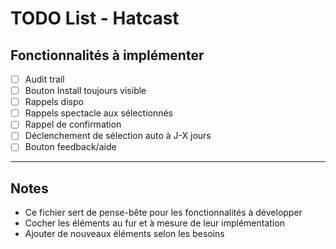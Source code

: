 # TODO List - Hatcast

## Fonctionnalités à implémenter

- [ ] Audit trail
- [ ] Bouton Install toujours visible
- [ ] Rappels dispo
- [ ] Rappels spectacle aux sélectionnés
- [ ] Rappel de confirmation
- [ ] Déclenchement de sélection auto à J-X jours
- [ ] Bouton feedback/aide

---

## Notes
- Ce fichier sert de pense-bête pour les fonctionnalités à développer
- Cocher les éléments au fur et à mesure de leur implémentation
- Ajouter de nouveaux éléments selon les besoins

